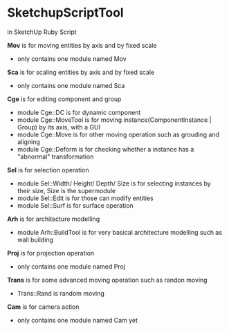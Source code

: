 # SketchupScriptTool
in SketchUp Ruby Script

**Mov** is for moving entities by axis and by fixed scale
+ only contains one module named Mov


**Sca** is for scaling entities by axis and by fixed scale
+ only contains one module named Sca


**Cge** is for editing component and group
+ module Cge::DC is for dynamic component
+ module Cge::MoveTool is for moving instance(ComponentInstance | Group) by its axis, with a GUI
+ module Cge::Move is for other moving operation such as grouding and aligning
+ module Cge::Deform is for checking whether a instance has a "abnormal" transformation


**Sel** is for selection operation
+ module Sel::Width/ Height/ Depth/ Size is for selecting instances by their size, Size is the supermodule
+ module Sel::Edit is for those can modify entities
+ module Sel::Surf is for surface operation


**Arh** is for architecture modelling
+ module Arh::BuildTool is for very basical architecture modelling such as wall building


**Proj** is for projection operation
+ only contains one module named Proj


**Trans** is for some advanced moving operation such as randon moving
+ Trans::Rand is random moving

**Cam** is for camera action
+ only contains one module named Cam yet
